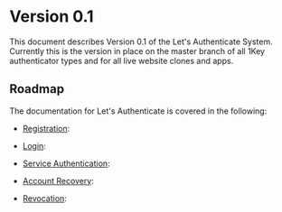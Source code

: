 # Version 0.1

This document describes Version 0.1 of the Let's Authenticate System. 
Currently this is the version in place on the master branch of all 1Key authenticator types
and for all live website clones and apps.

## Roadmap

The documentation for Let's Authenticate is covered in the following:

- [Registration](./registration.md):

- [Login](./login.md):

- [Service Authentication](./serviceAuthentication.md):

- [Account Recovery](./accountRecovery.md):

- [Revocation](./revocation.md):
